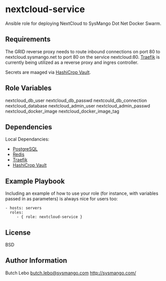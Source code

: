 nextcloud-service
=========

Ansible role for deploying NextCloud to SysMango Dot Net Docker Swarm.

Requirements
------------

The GRID reverse proxy needs to route inbound connections on port 80 to nextcloud.sysmango.net to port 80 on the service nextcloud:80.  [Traefik](http://traefik.io) is currently being utilized as a reverse proxy and ingres controller.

Secrets are maaged via [HashiCrop Vault](http://vaultproject.io).

Role Variables
--------------

nextcloud_db_user
nextcloud_db_passwd
nextcould_db_connection
nextcloud_database
nextcloud_admin_user
nextcloud_admin_passwd
nextcloud_docker_image
nextcloud_docker_image_tag

Dependencies
------------

Local Dependancies:

* [PostgreSQL](http://postgresql.org/)
* [Redis](https://redis.io/)
* [Traefik](http://traefik.io/)
* [HashiCrop Vault](http://vaultproject.io/)

Example Playbook
----------------

Including an example of how to use your role (for instance, with variables passed in as parameters) is always nice for users too:

    - hosts: servers
      roles:
         - { role: nextcloud-service }

License
-------

BSD

Author Information
------------------

Butch Lebo <butch.lebo@sysmango.com>
http://sysmango.com/
